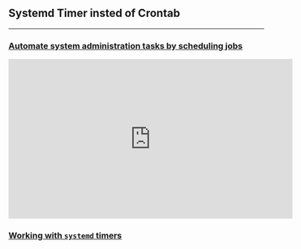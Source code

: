 ## Systemd Timer insted of Crontab
---

### [Automate system administration tasks by scheduling jobs](https://linux1st.com/1072-automate-system-administration-tasks-by-scheduling-jobs.html)

<iframe width="560" height="315" src="https://www.youtube.com/embed/jIgJ-l_HMgE" title="YouTube video player" frameborder="0" allow="accelerometer; autoplay; clipboard-write; encrypted-media; gyroscope; picture-in-picture; web-share" allowfullscreen></iframe>

</br>

### [Working with `systemd` timers](https://documentation.suse.com/smart/systems-management/html/systemd-working-with-timers/index.html)
